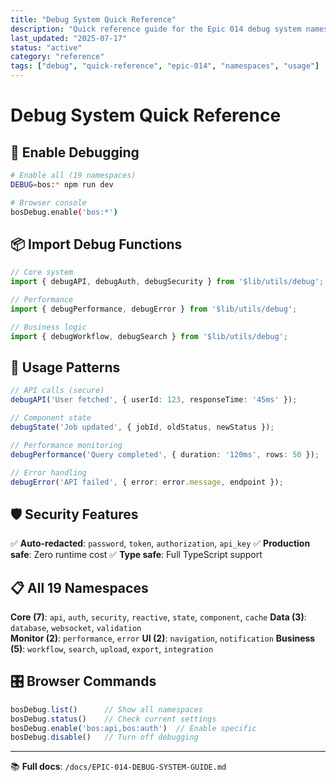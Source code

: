 ```yaml
---
title: "Debug System Quick Reference"
description: "Quick reference guide for the Epic 014 debug system namespaces and usage"
last_updated: "2025-07-17"
status: "active"
category: "reference"
tags: ["debug", "quick-reference", "epic-014", "namespaces", "usage"]
---
```


# Debug System Quick Reference

## 🚀 Enable Debugging

```bash
# Enable all (19 namespaces)
DEBUG=bos:* npm run dev

# Browser console
bosDebug.enable('bos:*')
```

## 📦 Import Debug Functions

```typescript
// Core system
import { debugAPI, debugAuth, debugSecurity } from '$lib/utils/debug';

// Performance
import { debugPerformance, debugError } from '$lib/utils/debug';

// Business logic
import { debugWorkflow, debugSearch } from '$lib/utils/debug';
```

## 🎯 Usage Patterns

```typescript
// API calls (secure)
debugAPI('User fetched', { userId: 123, responseTime: '45ms' });

// Component state
debugState('Job updated', { jobId, oldStatus, newStatus });

// Performance monitoring
debugPerformance('Query completed', { duration: '120ms', rows: 50 });

// Error handling
debugError('API failed', { error: error.message, endpoint });
```

## 🛡️ Security Features

✅ **Auto-redacted**: `password`, `token`, `authorization`, `api_key`
✅ **Production safe**: Zero runtime cost
✅ **Type safe**: Full TypeScript support

## 📋 All 19 Namespaces

**Core (7)**: `api`, `auth`, `security`, `reactive`, `state`, `component`, `cache`
**Data (3)**: `database`, `websocket`, `validation`  
**Monitor (2)**: `performance`, `error`
**UI (2)**: `navigation`, `notification`
**Business (5)**: `workflow`, `search`, `upload`, `export`, `integration`

## 🎛️ Browser Commands

```javascript
bosDebug.list()      // Show all namespaces
bosDebug.status()    // Check current settings  
bosDebug.enable('bos:api,bos:auth')  // Enable specific
bosDebug.disable()   // Turn off debugging
```

---
📚 **Full docs**: `/docs/EPIC-014-DEBUG-SYSTEM-GUIDE.md`